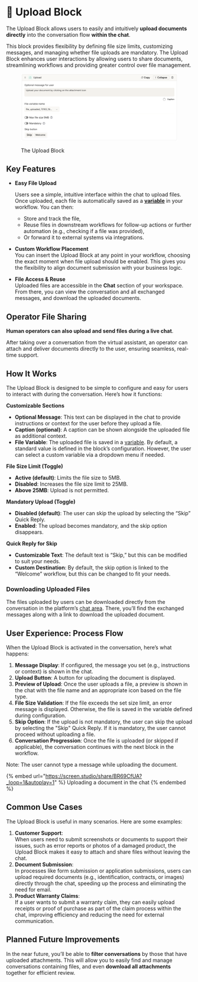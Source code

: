 # 📎 Upload Block

The Upload Block allows users to easily and intuitively **upload documents directly** into the conversation flow **within the chat**.&#x20;

This block provides flexibility by defining file size limits, customizing messages, and managing whether file uploads are mandatory. The Upload Block enhances user interactions by allowing users to share documents, streamlining workflows and providing greater control over file management.

<figure><img src="../../../.gitbook/assets/Screenshot 2025-03-26 alle 10.12.24.png" alt=""><figcaption><p>The Upload Block</p></figcaption></figure>

## Key Features

*   **Easy File Upload**

    Users see a simple, intuitive interface within the chat to upload files. Once uploaded, each file is automatically saved as a [**variable**](../variables/) in your workflow. You can then:

    * Store and track the file,
    * Reuse files in downstream workflows for follow-up actions or further automation (e.g., checking if a file was provided),
    * Or forward it to external systems via integrations.
* **Custom Workflow Placement**\
  You can insert the Upload Block at any point in your workflow, choosing the exact moment when file upload should be enabled. This gives you the flexibility to align document submission with your business logic.&#x20;
* **File Access & Reuse**\
  Uploaded files are accessible in the **Chat** section of your workspace. From there, you can view the conversation and all exchanged messages, and download the uploaded documents.&#x20;

## **Operator File Sharing**

**Human operators can also upload and send files during a live chat**.&#x20;

After taking over a conversation from the virtual assistant, an operator can attach and deliver documents directly to the user, ensuring seamless, real-time support.

## How It Works

The Upload Block is designed to be simple to configure and easy for users to interact with during the conversation. Here’s how it functions:

**Customizable Sections**

* **Optional Message**: This text can be displayed in the chat to provide instructions or context for the user before they upload a file.
* **Caption (optional)**: A caption can be shown alongside the uploaded file as additional context.
* **File Variable**: The uploaded file is saved in a [variable](../variables/). By default, a standard value is defined in the block’s configuration. However, the user can select a custom variable via a dropdown menu if needed.

**File Size Limit (Toggle)**

* **Active (default)**: Limits the file size to 5MB.
* **Disabled**: Increases the file size limit to 25MB.
* **Above 25MB**: Upload is not permitted.

**Mandatory Upload (Toggle)**

* **Disabled (default)**: The user can skip the upload by selecting the “Skip” Quick Reply.
* **Enabled**: The upload becomes mandatory, and the skip option disappears.

**Quick Reply for Skip**

* **Customizable Text**: The default text is “Skip,” but this can be modified to suit your needs.
* **Custom Destination**: By default, the skip option is linked to the “Welcome” workflow, but this can be changed to fit your needs.

### Downloading Uploaded Files

The files uploaded by users can be downloaded directly from the conversation in the platform’s [chat area](../../workspace-sections/chats/). There, you’ll find the exchanged messages along with a link to download the uploaded document.

## User Experience: Process Flow

When the Upload Block is activated in the conversation, here’s what happens:

1. **Message Display**: If configured, the message you set (e.g., instructions or context) is shown in the chat.
2. **Upload Button**: A button for uploading the document is displayed.
3. **Preview of Upload**: Once the user uploads a file, a preview is shown in the chat with the file name and an appropriate icon based on the file type.
4. **File Size Validation**: If the file exceeds the set size limit, an error message is displayed. Otherwise, the file is saved in the variable defined during configuration.
5. **Skip Option**: If the upload is not mandatory, the user can skip the upload by selecting the "Skip" Quick Reply. If it is mandatory, the user cannot proceed without uploading a file.
6. **Conversation Progression**: Once the file is uploaded (or skipped if applicable), the conversation continues with the next block in the workflow.

Note: The user cannot type a message while uploading the document.

{% embed url="https://screen.studio/share/BR69CfUA?_loop=1&autoplay=1" %}
Uploading a document in the chat
{% endembed %}

## Common Use Cases

The Upload Block is useful in many scenarios. Here are some examples:

1. **Customer Support**:\
   When users need to submit screenshots or documents to support their issues, such as error reports or photos of a damaged product, the Upload Block makes it easy to attach and share files without leaving the chat.
2. **Document Submission**:\
   In processes like form submission or application submissions, users can upload required documents (e.g., identification, contracts, or images) directly through the chat, speeding up the process and eliminating the need for email.
3. **Product Warranty Claims**:\
   If a user wants to submit a warranty claim, they can easily upload receipts or proof of purchase as part of the claim process within the chat, improving efficiency and reducing the need for external communication.

## Planned Future Improvements

In the near future, you’ll be able to **filter conversations** by those that have uploaded attachments. This will allow you to easily find and manage conversations containing files, and even **download all attachments** together for efficient review.&#x20;
